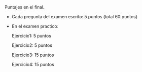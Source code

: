 
Puntajes en el final.

- Cada pregunta del examen escrito: 5 puntos (total  60 puntos)

- En el	examen practico:

  Ejercicio1: 5	puntos

  Ejercicio2: 5	puntos

  Ejercicio3: 15 puntos

  Ejercicio4: 15 puntos



